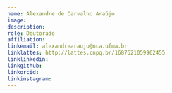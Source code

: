 ```yaml
---
name: Alexandre de Carvalho Araújo
image:
description:
role: Doutorado
affiliation:
linkemail: alexandrearaujo@nca.ufma.br
linklattes: http://lattes.cnpq.br/1687621059962455
linklinkedin:
linkgithub:
linkorcid:
linkinstagram:
---
```


